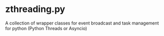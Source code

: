 # zthreading.py
A collection of wrapper classes for event broadcast and task management for python (Python Threads or Asyncio)
